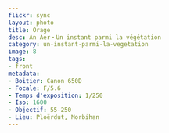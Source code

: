 ```yaml
---
flickr: sync
layout: photo
title: Orage
desc: An Aer・Un instant parmi la végétation
category: un-instant-parmi-la-vegetation
image: 8
tags:
- front
metadata:
- Boitier: Canon 650D
- Focale: F/5.6
- Temps d'exposition: 1/250
- Iso: 1600
- Objectif: 55-250
- Lieu: Ploërdut, Morbihan
---
```

